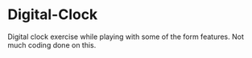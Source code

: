 # Digital-Clock
Digital clock exercise while playing with some of the form features. Not much coding done on this. 
